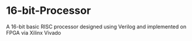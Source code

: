 # 16-bit-Processor
A 16-bit basic RISC processor designed using Verilog and implemented on FPGA via Xilinx Vivado
